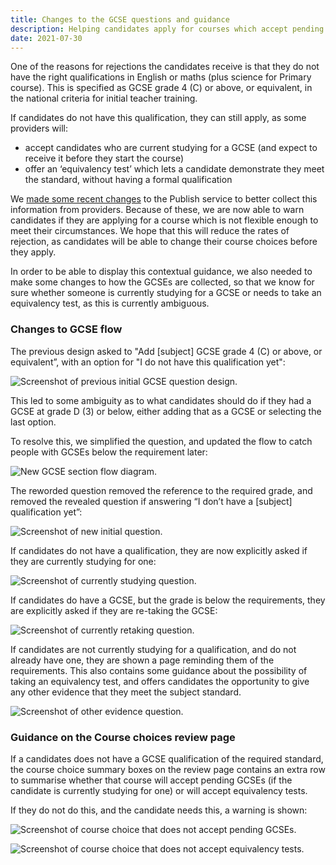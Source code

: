 ```yaml
---
title: Changes to the GCSE questions and guidance
description: Helping candidates apply for courses which accept pending GCSEs or equivalency tests
date: 2021-07-30
---
```


One of the reasons for rejections the candidates receive is that they do not have the right qualifications in English or maths (plus science for Primary course). This is specified as GCSE grade 4 (C&#8203;) or above, or equivalent, in the national criteria for initial teacher training.

If candidates do not have this qualification, they can still apply, as some providers will:

* accept candidates who are current studying for a GCSE (and expect to receive it before they start the course)
* offer an ‘equivalency test’ which lets a candidate demonstrate they meet the standard, without having a formal qualification

We [made some recent changes](/publish-teacher-training-courses/pending-gcses-equivalency-tests/) to the Publish service to better collect this information from providers. Because of these, we are now able to warn candidates if they are applying for a course which is not flexible enough to meet their circumstances. We hope that this will reduce the rates of rejection, as candidates will be able to change their course choices before they apply.

In order to be able to display this contextual guidance, we also needed to make some changes to how the GCSEs are collected, so that we know for sure whether someone is currently studying for a GCSE or needs to take an equivalency test, as this is currently ambiguous.

### Changes to GCSE flow

The previous design asked to "Add [subject] GCSE grade 4 (C&#8203;) or above, or equivalent”, with an option for "I do not have this qualification yet":

![Screenshot of previous initial GCSE question design.](previous-design.png "Previous initial GCSE question design")

This led to some ambiguity as to what candidates should do if they had a GCSE at grade D (3) or below, either adding that as a GCSE or selecting the last option.

To resolve this, we simplified the question, and updated the flow to catch people with GCSEs below the requirement later:

![New GCSE section flow diagram.](gcse-flow.png "New GCSE section flow")

The reworded question removed the reference to the required grade, and removed the revealed question if answering “I don’t have a [subject] qualification yet”:

![Screenshot of new initial question.](new-first-question.png "New initial question")

If candidates do not have a qualification, they are now explicitly asked if they are currently studying for one:

![Screenshot of currently studying question.](currently-studying.png "Currently studying question")

If candidates do have a GCSE, but the grade is below the requirements, they are explicitly asked if they are re-taking the GCSE:

![Screenshot of currently retaking question.](currently-retaking.png "Currently retaking question")

If candidates are not currently studying for a qualification, and do not already have one, they are shown a page reminding them of the requirements. This also contains some guidance about the possibility of taking an equivalency test, and offers candidates the opportunity to give any other evidence that they meet the subject standard.

![Screenshot of other evidence question.](other-evidence.png "Other evidence question")

### Guidance on the Course choices review page

If a candidates does not have a GCSE qualification of the required standard, the course choice summary boxes on the review page contains an extra row to summarise whether that course will accept pending GCSEs (if the candidate is currently studying for one) or will accept equivalency tests.

If they do not do this, and the candidate needs this, a warning is shown:

![Screenshot of course choice that does not accept pending GCSEs.](no-pending-gcses.png "Course does not accept pending GCSEs")

![Screenshot of course choice that does not accept equivalency tests.](no-equivalency-tests.png "Course does not accept equivalency tests")
